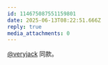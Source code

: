 ```yaml
---
id: 114675087551159801
date: 2025-06-13T08:22:51.666Z
reply: true
media_attachments: 0
---
```


[@veryjack](https://mastodon.social/@veryjack) 同款。

